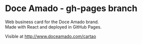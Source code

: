 # Doce Amado - gh-pages branch

Web business card for the Doce Amado brand.  
Made with React and deployed in GitHub Pages.

Visible at http://www.doceamado.com/cartao
